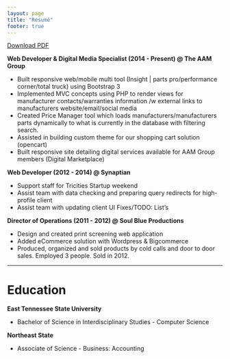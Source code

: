 ```yaml
---
layout: page
title: "Resumé"
footer: true
---
```

<a href="/images/JulianLockeResume.pdf" download>Download PDF</a>

**Web Developer & Digital Media Specialist (2014 - Present) @ The
AAM Group**

- Built responsive web/mobile multi tool (Insight | parts pro/performance
corner/total truck) using Bootstrap 3
- Implemented MVC concepts  using PHP to render views for manufacturer
contacts/warranties information /w external links to manufacturers
website/email/social media
- Created Price Manager tool which loads manufacturers/manufacturers parts
dynamically to what is currently in the database with filtering search.
- Assisted in building custom theme for our shopping cart solution
(opencart)
- Built responsive site detailing digital services available for AAM Group
members (Digital Marketplace)

**Web Developer (2012 - 2014) @ Synaptian**

- Support staff for Tricities Startup weekend
- Assist team with data checking and preparing query redirects for
high-profile client
- Assist team with updating client UI Fixes/TODO: List’s 

**Director of Operations (2011 - 2012) @ Soul Blue Productions**

- Design and created print screening web application
- Added eCommerce solution with Wordpress & Bigcommerce
- Produced, organized and sold products by cold calls and door to door
sales. Employed 3 people. Sold in 2012.

<hr>

# Education

**East Tennessee State University**

- Bachelor of Science in Interdisciplinary Studies - Computer Science

**Northeast State**

- Associate of Science  - Business: Accounting
